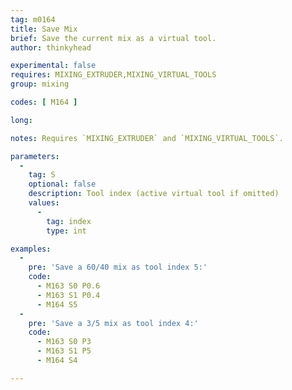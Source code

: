 ```yaml
---
tag: m0164
title: Save Mix
brief: Save the current mix as a virtual tool.
author: thinkyhead

experimental: false
requires: MIXING_EXTRUDER,MIXING_VIRTUAL_TOOLS
group: mixing

codes: [ M164 ]

long:

notes: Requires `MIXING_EXTRUDER` and `MIXING_VIRTUAL_TOOLS`.

parameters:
  -
    tag: S
    optional: false
    description: Tool index (active virtual tool if omitted)
    values:
      -
        tag: index
        type: int

examples:
  -
    pre: 'Save a 60/40 mix as tool index 5:'
    code:
      - M163 S0 P0.6
      - M163 S1 P0.4
      - M164 S5
  -
    pre: 'Save a 3/5 mix as tool index 4:'
    code:
      - M163 S0 P3
      - M163 S1 P5
      - M164 S4

---
```


